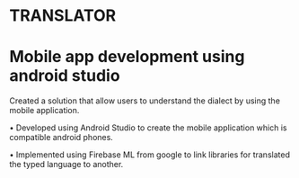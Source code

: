 # TRANSLATOR
# Mobile app development using android studio

Created a solution that allow users to understand the dialect by using the mobile application.

• Developed using Android Studio to create the mobile application which is compatible android
phones.

• Implemented using Firebase ML from google to link libraries for translated the typed language
to another.
